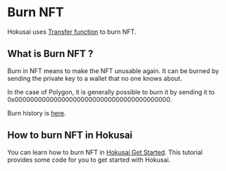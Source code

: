 # Burn NFT

Hokusai uses [Transfer function](glosarry.md#meta-transactions) to burn NFT.

## What is Burn NFT ?

Burn in NFT means to make the NFT unusable again.
It can be burned by sending the private key to a wallet that no one knows about.

In the case of Polygon, it is generally possible to burn it by sending it to 0x0000000000000000000000000000000000000000.  

Burn history is [here](https://polygonscan.com/address/0x0000000000000000000000000000000000000000#internaltx).


## How to burn NFT in Hokusai

You can learn how to burn NFT in [Hokusai Get Started](docs/en/get-started.md). This tutorial provides some code for you to get started with Hokusai.


